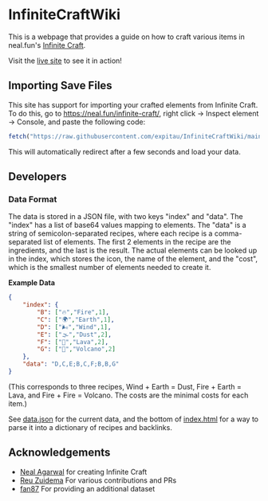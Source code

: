 # InfiniteCraftWiki

This is a webpage that provides a guide on how to craft various items in neal.fun's [Infinite Craft](https://neal.fun/infinite-craft/).

Visit the [live site](https://expitau.github.io/InfiniteCraftWiki/) to see it in action!

## Importing Save Files

This site has support for importing your crafted elements from Infinite Craft. To do this, go to https://neal.fun/infinite-craft/, right click -> Inspect element -> Console, and paste the following code:

```javascript
fetch("https://raw.githubusercontent.com/expitau/InfiniteCraftWiki/main/data/index.json").then(res => res.json()).then(data => { index = Object.fromEntries(Object.entries(data).map(x => [x[1][1], x[0]])); window.location.href = `https://expitau.github.io/InfiniteCraftWiki?s=${JSON.parse(localStorage.getItem('infinite-craft-data')).elements.map(a => index[a.text]).filter(x => x).join(",")}` })
```

This will automatically redirect after a few seconds and load your data.

## Developers

### Data Format
The data is stored in a JSON file, with two keys "index" and "data". The "index" has a list of base64 values mapping to elements. The "data" is a string of semicolon-separated recipes, where each recipe is a comma-separated list of elements. The first 2 elements in the recipe are the ingredients, and the last is the result. The actual elements can be looked up in the index, which stores the icon, the name of the element, and the "cost", which is the smallest number of elements needed to create it.

**Example Data**
```json
{
    "index": {
        "B": ["🔥","Fire",1],
        "C": ["🌍","Earth",1],
        "D": ["🌬️","Wind",1],
        "E": ["🌫️","Dust",2],
        "F": ["🌋","Lava",2],
        "G": ["🌋","Volcano",2]
    },
    "data": "D,C,E;B,C,F;B,B,G"
}
```

(This corresponds to three recipes, Wind + Earth = Dust, Fire + Earth = Lava, and Fire + Fire = Volcano. The costs are the minimal costs for each item.)

See [data.json](data/data.json) for the current data, and the bottom of [index.html](index.html) for a way to parse it into a dictionary of recipes and backlinks. 

## Acknowledgements
- [Neal Agarwal](https://neal.fun/) for creating Infinite Craft
- [Reu Zuidema](https://github.com/reumarks) For various contributions and PRs
- [fan87](https://github.com/fan87) For providing an additional dataset
